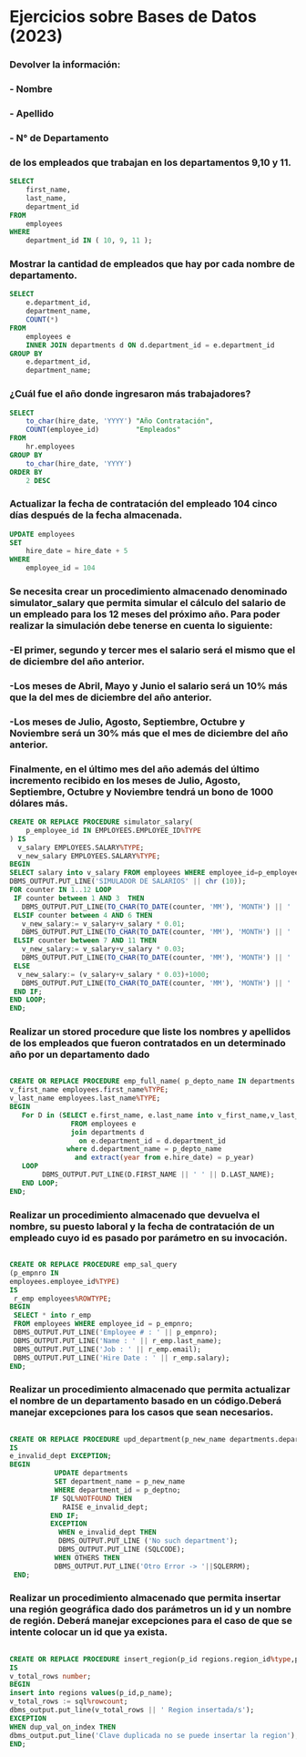 # Ejercicios sobre Bases de Datos (2023)

### Devolver la información: 

### - Nombre
### - Apellido
### -  N° de Departamento

### de los empleados que trabajan en los departamentos 9,10 y 11.

```sql
SELECT
    first_name,
    last_name,
    department_id
FROM
    employees
WHERE
    department_id IN ( 10, 9, 11 );
```

### Mostrar la cantidad de empleados que hay por cada nombre de departamento.

```sql
SELECT
    e.department_id,
    department_name,
    COUNT(*)
FROM
    employees e
    INNER JOIN departments d ON d.department_id = e.department_id
GROUP BY
    e.department_id,
    department_name;
```

### ¿Cuál fue el año donde ingresaron más trabajadores?

```sql
SELECT
    to_char(hire_date, 'YYYY') "Año Contratación",
    COUNT(employee_id)         "Empleados"
FROM
    hr.employees
GROUP BY
    to_char(hire_date, 'YYYY')
ORDER BY
    2 DESC

```
### Actualizar la fecha de contratación del empleado 104 cinco días después de la fecha almacenada.

```sql
UPDATE employees
SET
    hire_date = hire_date + 5
WHERE
    employee_id = 104
```

### Se necesita crear un procedimiento almacenado denominado simulator_salary que permita simular el cálculo del salario de un empleado para los 12 meses del próximo año. Para poder realizar la simulación debe tenerse en cuenta lo siguiente:
### -El primer, segundo y tercer mes el salario será el mismo que el de diciembre del año anterior.
### -Los meses de Abril, Mayo y Junio el salario será un 10% más que la del mes de diciembre del año anterior.
### -Los meses de Julio, Agosto, Septiembre, Octubre y Noviembre será un 30% más que el mes de diciembre del año anterior.
### Finalmente, en el último mes del año además del último incremento recibido en los meses de Julio, Agosto, Septiembre, Octubre y Noviembre tendrá un bono de 1000 dólares más.

```sql
CREATE OR REPLACE PROCEDURE simulator_salary(
    p_employee_id IN EMPLOYEES.EMPLOYEE_ID%TYPE
) IS
  v_salary EMPLOYEES.SALARY%TYPE;
  v_new_salary EMPLOYEES.SALARY%TYPE;
BEGIN
SELECT salary into v_salary FROM employees WHERE employee_id=p_employee_id;
DBMS_OUTPUT.PUT_LINE('SIMULADOR DE SALARIOS' || chr (10));
FOR counter IN 1..12 LOOP
 IF counter between 1 AND 3  THEN
   DBMS_OUTPUT.PUT_LINE(TO_CHAR(TO_DATE(counter, 'MM'), 'MONTH') || ' : ' || v_salary);
 ELSIF counter between 4 AND 6 THEN
   v_new_salary:= v_salary+v_salary * 0.01;
   DBMS_OUTPUT.PUT_LINE(TO_CHAR(TO_DATE(counter, 'MM'), 'MONTH') || ' : ' || v_new_salary);
 ELSIF counter between 7 AND 11 THEN
   v_new_salary:= v_salary+v_salary * 0.03;
   DBMS_OUTPUT.PUT_LINE(TO_CHAR(TO_DATE(counter, 'MM'), 'MONTH') || ' : ' || v_new_salary);
 ELSE
  v_new_salary:= (v_salary+v_salary * 0.03)+1000;
   DBMS_OUTPUT.PUT_LINE(TO_CHAR(TO_DATE(counter, 'MM'), 'MONTH') || ' : ' || v_new_salary);
 END IF;
END LOOP;
END;
```
### Realizar un stored procedure que liste los nombres y apellidos de los empleados que fueron contratados en un determinado año por un departamento dado 

```sql

CREATE OR REPLACE PROCEDURE emp_full_name( p_depto_name IN departments.department_name%TYPE,p_year IN NUMBER) IS
v_first_name employees.first_name%TYPE;
v_last_name employees.last_name%TYPE;
BEGIN
   For D in (SELECT e.first_name, e.last_name into v_first_name,v_last_name
               FROM employees e
               join departments d
                 on e.department_id = d.department_id 
              where d.department_name = p_depto_name
                and extract(year from e.hire_date) = p_year) 
   LOOP     
        DBMS_OUTPUT.PUT_LINE(D.FIRST_NAME || ' ' || D.LAST_NAME);
   END LOOP;
END;
```
### Realizar un procedimiento almacenado que devuelva el nombre, su puesto laboral y la fecha de contratación de un empleado cuyo id es pasado por parámetro en su invocación.

```sql

CREATE OR REPLACE PROCEDURE emp_sal_query 
(p_empnro IN 
employees.employee_id%TYPE)
IS
 r_emp employees%ROWTYPE;
BEGIN
 SELECT * into r_emp
 FROM employees WHERE employee_id = p_empnro;
 DBMS_OUTPUT.PUT_LINE('Employee # : ' || p_empnro);
 DBMS_OUTPUT.PUT_LINE('Name : ' || r_emp.last_name);
 DBMS_OUTPUT.PUT_LINE('Job : ' || r_emp.email);
 DBMS_OUTPUT.PUT_LINE('Hire Date : ' || r_emp.salary);
END;
```
### Realizar un procedimiento almacenado que permita actualizar el nombre de un departamento basado en un código.Deberá manejar excepciones para los casos que sean necesarios.

```sql

CREATE OR REPLACE PROCEDURE upd_department(p_new_name departments.department_name%TYPE,p_deptno departments.department_id%TYPE ) 
IS
e_invalid_dept EXCEPTION;
BEGIN
           UPDATE departments
           SET department_name = p_new_name
           WHERE department_id = p_deptno;
          IF SQL%NOTFOUND THEN
             RAISE e_invalid_dept;
          END IF;
          EXCEPTION
            WHEN e_invalid_dept THEN
            DBMS_OUTPUT.PUT_LINE ('No such department');
            DBMS_OUTPUT.PUT_LINE (SQLCODE);
           WHEN OTHERS THEN
           DBMS_OUTPUT.PUT_LINE('Otro Error -> '||SQLERRM);
 END;
```
### Realizar un procedimiento almacenado que permita insertar una región geográfica dado dos parámetros un id y un nombre de región. Deberá manejar excepciones para el caso de que se intente colocar un id que ya exista.

```sql

CREATE OR REPLACE PROCEDURE insert_region(p_id regions.region_id%type,p_name regions.region_name%type) 
IS
v_total_rows number;
BEGIN
insert into regions values(p_id,p_name);
v_total_rows := sql%rowcount;
dbms_output.put_line(v_total_rows || ' Region insertada/s');
EXCEPTION
WHEN dup_val_on_index THEN
dbms_output.put_line('Clave duplicada no se puede insertar la region');
END;
```

